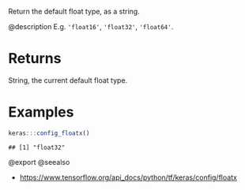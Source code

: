 Return the default float type, as a string.

@description
E.g. `'float16'`, `'float32'`, `'float64'`.

# Returns
String, the current default float type.

# Examples

```r
keras:::config_floatx()
```

```
## [1] "float32"
```

@export
@seealso
+ <https://www.tensorflow.org/api_docs/python/tf/keras/config/floatx>
